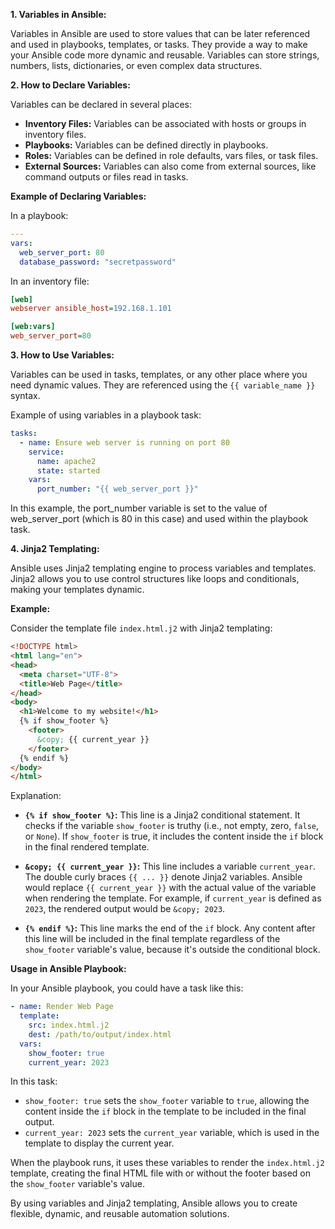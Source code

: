 **1. Variables in Ansible:**

Variables in Ansible are used to store values that can be later referenced and used in playbooks, templates, or tasks. They provide a way to make your Ansible code more dynamic and reusable. Variables can store strings, numbers, lists, dictionaries, or even complex data structures.

**2. How to Declare Variables:**

Variables can be declared in several places:

- **Inventory Files:** Variables can be associated with hosts or groups in inventory files.
- **Playbooks:** Variables can be defined directly in playbooks.
- **Roles:** Variables can be defined in role defaults, vars files, or task files.
- **External Sources:** Variables can also come from external sources, like command outputs or files read in tasks.

**Example of Declaring Variables:**

In a playbook:

```yaml
---
vars:
  web_server_port: 80
  database_password: "secretpassword"
```

In an inventory file:

```ini
[web]
webserver ansible_host=192.168.1.101

[web:vars]
web_server_port=80
```

**3. How to Use Variables:**

Variables can be used in tasks, templates, or any other place where you need dynamic values. They are referenced using the `{{ variable_name }}` syntax.

Example of using variables in a playbook task:

```yaml
tasks:
  - name: Ensure web server is running on port 80
    service:
      name: apache2
      state: started
    vars:
      port_number: "{{ web_server_port }}"
```
In this example, the port_number variable is set to the value of web_server_port (which is 80 in this case) and used within the playbook task.

**4. Jinja2 Templating:**

Ansible uses Jinja2 templating engine to process variables and templates. Jinja2 allows you to use control structures like loops and conditionals, making your templates dynamic.

**Example:**

Consider the template file `index.html.j2` with Jinja2 templating:

```html
<!DOCTYPE html>
<html lang="en">
<head>
  <meta charset="UTF-8">
  <title>Web Page</title>
</head>
<body>
  <h1>Welcome to my website!</h1>
  {% if show_footer %}
    <footer>
      &copy; {{ current_year }}
    </footer>
  {% endif %}
</body>
</html>
```

Explanation:

- **`{% if show_footer %}`:** This line is a Jinja2 conditional statement. It checks if the variable `show_footer` is truthy (i.e., not empty, zero, `false`, or `None`). If `show_footer` is true, it includes the content inside the `if` block in the final rendered template.

- **`&copy; {{ current_year }}`:** This line includes a variable `current_year`. The double curly braces `{{ ... }}` denote Jinja2 variables. Ansible would replace `{{ current_year }}` with the actual value of the variable when rendering the template. For example, if `current_year` is defined as `2023`, the rendered output would be `&copy; 2023`.

- **`{% endif %}`:** This line marks the end of the `if` block. Any content after this line will be included in the final template regardless of the `show_footer` variable's value, because it's outside the conditional block.

**Usage in Ansible Playbook:**

In your Ansible playbook, you could have a task like this:

```yaml
- name: Render Web Page
  template:
    src: index.html.j2
    dest: /path/to/output/index.html
  vars:
    show_footer: true
    current_year: 2023
```

In this task:

- `show_footer: true` sets the `show_footer` variable to `true`, allowing the content inside the `if` block in the template to be included in the final output.
- `current_year: 2023` sets the `current_year` variable, which is used in the template to display the current year.

When the playbook runs, it uses these variables to render the `index.html.j2` template, creating the final HTML file with or without the footer based on the `show_footer` variable's value.

By using variables and Jinja2 templating, Ansible allows you to create flexible, dynamic, and reusable automation solutions.

